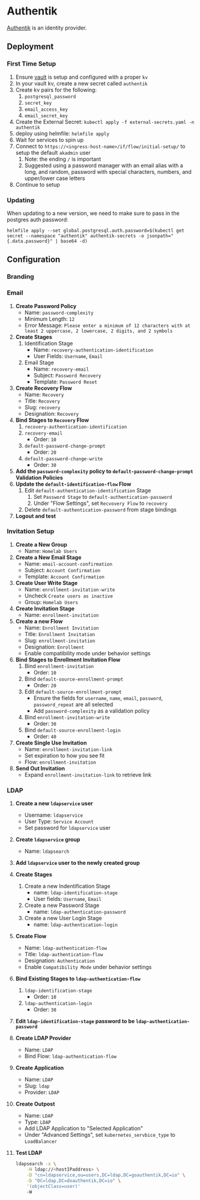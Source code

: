 # Authentik

[Authentik](https://docs.goauthentik.io/docs/) is an identity provider.

## Deployment

### First Time Setup

1. Ensure [vault](../vault/README.md) is setup and configured with a proper `kv`
2. In your vault kv, create a new secret called `authentik`
3. Create kv pairs for the following:
   1. `postgresql_password`
   2. `secret_key`
   3. `email_access_key`
   4. `email_secret_key`
4. Create the External Secret: `kubectl apply -f external-secrets.yaml -n authentik`
5. deploy using helmfile: `helmfile apply`
6. Wait for services to spin up
7. Connect to `https://<ingress-host-name>/if/flow/initial-setup/` to setup the default `akadmin` user
   1. Note: the ending `/` is important
   2. Suggested using a password manager with an email alias with a long, and random, password with special characters, numbers, and upper/lower case letters
8. Continue to setup

### Updating

When updating to a new version, we need to make sure to pass in the postgres auth password:

`helmfile apply --set global.postgresql.auth.password=$(kubectl get secret --namespace "authentik" authentik-secrets -o jsonpath="{.data.password}" | base64 -d)`

## Configuration

### Branding

### Email

1. **Create Password Policy**
    - Name: `password-complexity`
    - Minimum Length: `12`
    - Error Message: `Please enter a minimum of 12 characters with at least 2 uppercase, 2 lowercase, 2 digits, and 2 symbols`
2. **Create Stages**
   1. Identification Stage
        - Name: `recovery-authentication-identification`
        - User Fields: `Username`, `Email`
   2. Email Stage
        - Name: `recovery-email`
        - Subject: `Password Recovery`
        - Template: `Password Reset`
3. **Create Recovery Flow**
    - Name: `Recovery`
    - Title: `Recovery`
    - Slug: `recovery`
    - Designation: `Recovery`
4. **Bind Stages to `Recovery` Flow**
   1. `recovery-authentication-identification`
   2. `recovery-email`
      - Order: `10`
   3. `default-password-change-prompt`
      - Order: `20`
   4. `default-password-change-write`
      - Order: `30`
5. **Add the `password-complexity` policy to `default-password-change-prompt` Validation Policies**
6. **Update the `default-identification-flow` Flow**
   1. Edit `default-authentication-identification` Stage
      1. Set `Password Stage` to `default-authentication-password`
      2. Under "Flow Settings", set `Recvovery Flow` to `recovery`
   2. Delete `default-authentication-password` from stage bindings
7. **Logout and test**

### Invitation Setup

1. **Create a New Group**
    - Name: `Homelab Users`
2. **Create a New Email Stage**
   - Name: `email-account-confirmation`
   - Subject: `Account Confirmation`
   - Template: `Account Confirmation`
3. **Create User Write Stage**
    - Name: `enrollment-invitation-write`
    - Uncheck `Create users as inactive`
    - Group: `Homelab Users`
4. **Create Invitation Stage**
    - Name: `enrollment-invitation`
5. **Create a new Flow**
    - Name: `Enrollment Invitation`
    - Title: `Enrollment Invitation`
    - Slug: `enrollment-invitation`
    - Designation: `Enrollment`
    - Enable compatibility mode under behavior settings
6. **Bind Stages to Enrollment Invitation Flow**
   1. Bind `enrollment-invitation`
        - Order: `10`
   2. Bind `default-source-enrollment-prompt`
        - Order: `20`
   3. Edit `default-source-enrollment-prompt`
        - Ensure the fields for `username`, `name`, `email`, `password`, `password_repeat` are all selected
        - Add `password-complexity` as a validation policy
   4. Bind `enrollment-invitation-write`
        - Order: `30`
   5. Bind `default-source-enrollment-login`
        - Order: `40`
7. **Create Single Use Invitation**
    - Name: `enrollment-invitation-link`
    - Set expiration to how you see fit
    - Flow: `enrollment-invitation`
8. **Send Out Invitation**
    - Expand `enrollment-invitation-link` to retrieve link

### LDAP

1. **Create a new `ldapservice` user**
    - Username: `ldapservice`
    - User Type: `Service Account`
    - Set password for `ldapservice` user
2. **Create `ldapservice` group**
    - Name: `ldapsearch`
3. **Add `ldapservice` user to the newly created group**
4. **Create Stages**
    1. Create a new Indentification Stage
       - name: `ldap-identification-stage`
       - User fields: `Username`, `Email`
    2. Create a new Password Stage
       - name: `ldap-authentication-password`
    3. Create a new User Login Stage
       - name: `ldap-authentication-login`
5. **Create Flow**
    - Name: `ldap-authentication-flow`
    - Title: `ldap-authentication-flow`
    - Designation: `Authentication`
    - Enable `Compatibility Mode` under behavior settings
6. **Bind Existing Stages to `ldap-authentication-flow`**
    1. `ldap-identification-stage`
        - Order: `10`
    2. `ldap-authentication-login`
        - Order: `30`
7. **Edit `ldap-identification-stage` password to be `ldap-authentication-password`**
8. **Create LDAP Provider**
    - Name: `LDAP`
    - Bind Flow: `ldap-authentication-flow`
    <!-- 3. Search Group: `ldapsearch` -->
9. **Create Application**
    - Name: `LDAP`
    - Slug: `ldap`
    - Provider: `LDAP`
10. **Create Outpost**
    - Name: `LDAP`
    - Type: `LDAP`
    - Add LDAP Application to "Selected Application"
    - Under "Advanced Settings", set `kubernetes_servbice_type` to `LoadBalancer`
11. **Test LDAP**

    ```sh
    ldapsearch -x \
        -H ldap://<hostIPaddress> \
        -D "cn=ldapservice,ou=users,DC=ldap,DC=goauthentik,DC=io" \
        -b "DC=ldap,DC=doauthentik,DC=io" \
        '(objectClass=user)'
        -W
    ```
